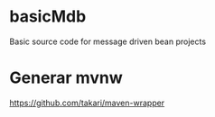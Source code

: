 # basicMdb
Basic source code for message driven bean projects

# Generar mvnw
https://github.com/takari/maven-wrapper
